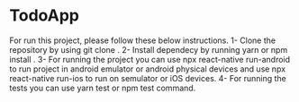 # TodoApp
For run this project, please follow these below instructions.
1- Clone the repository by using  git clone <repository URL> .
2- Install dependecy by running yarn or npm install .
3- For running the project you can use npx react-native run-android to run project in android emulator or android physical devices and use npx react-native run-ios to run on semulator or iOS devices.
4- For running the tests you can use yarn test or npm test command.

